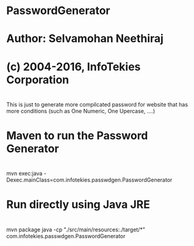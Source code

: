# PasswordGenerator
#
# Author: Selvamohan Neethiraj
# (c) 2004-2016, InfoTekies Corporation
#

This is just to generate more compilcated password for website that has more conditions (such as One Numeric, One Upercase, ....)

#
# Maven to run the Password Generator
#
mvn exec:java -Dexec.mainClass=com.infotekies.passwdgen.PasswordGenerator

#
# Run directly using Java JRE
#

mvn package
java -cp "./src/main/resources:./target/*"  com.infotekies.passwdgen.PasswordGenerator
